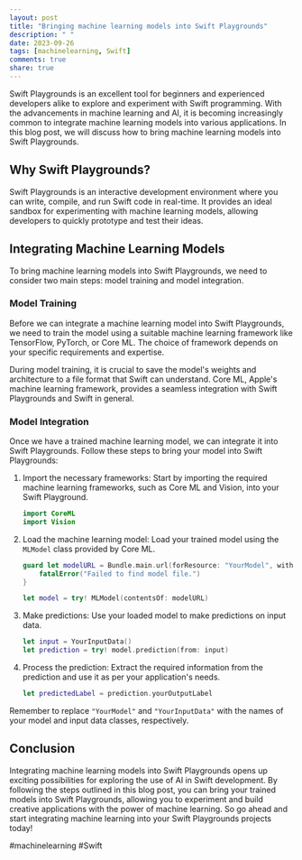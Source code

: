 ```yaml
---
layout: post
title: "Bringing machine learning models into Swift Playgrounds"
description: " "
date: 2023-09-26
tags: [machinelearning, Swift]
comments: true
share: true
---
```


Swift Playgrounds is an excellent tool for beginners and experienced developers alike to explore and experiment with Swift programming. With the advancements in machine learning and AI, it is becoming increasingly common to integrate machine learning models into various applications. In this blog post, we will discuss how to bring machine learning models into Swift Playgrounds.

## Why Swift Playgrounds?

Swift Playgrounds is an interactive development environment where you can write, compile, and run Swift code in real-time. It provides an ideal sandbox for experimenting with machine learning models, allowing developers to quickly prototype and test their ideas.

## Integrating Machine Learning Models

To bring machine learning models into Swift Playgrounds, we need to consider two main steps: model training and model integration.

### Model Training

Before we can integrate a machine learning model into Swift Playgrounds, we need to train the model using a suitable machine learning framework like TensorFlow, PyTorch, or Core ML. The choice of framework depends on your specific requirements and expertise.

During model training, it is crucial to save the model's weights and architecture to a file format that Swift can understand. Core ML, Apple's machine learning framework, provides a seamless integration with Swift Playgrounds and Swift in general.

### Model Integration

Once we have a trained machine learning model, we can integrate it into Swift Playgrounds. Follow these steps to bring your model into Swift Playgrounds:

1. Import the necessary frameworks: Start by importing the required machine learning frameworks, such as Core ML and Vision, into your Swift Playground.

   ```swift
   import CoreML
   import Vision
   ```

2. Load the machine learning model: Load your trained model using the `MLModel` class provided by Core ML.

   ```swift
   guard let modelURL = Bundle.main.url(forResource: "YourModel", withExtension: "mlmodelc") else {
       fatalError("Failed to find model file.")
   }

   let model = try! MLModel(contentsOf: modelURL)
   ```

3. Make predictions: Use your loaded model to make predictions on input data.

   ```swift
   let input = YourInputData()
   let prediction = try! model.prediction(from: input)
   ```

4. Process the prediction: Extract the required information from the prediction and use it as per your application's needs.

   ```swift
   let predictedLabel = prediction.yourOutputLabel
   ```

Remember to replace `"YourModel"` and `"YourInputData"` with the names of your model and input data classes, respectively.

## Conclusion

Integrating machine learning models into Swift Playgrounds opens up exciting possibilities for exploring the use of AI in Swift development. By following the steps outlined in this blog post, you can bring your trained models into Swift Playgrounds, allowing you to experiment and build creative applications with the power of machine learning. So go ahead and start integrating machine learning into your Swift Playgrounds projects today!

#machinelearning #Swift